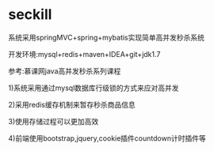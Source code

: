 # seckill
系统采用springMVC+spring+mybatis实现简单高并发秒杀系统

开发环境:mysql+redis+maven+IDEA+git+jdk1.7

参考:慕课网java高并发秒杀系列课程

1)系统采用通过mysql数据库行级锁的方式来应对高并发

2)采用redis缓存机制来暂存秒杀商品信息

3)使用存储过程可以更加高效

4)前端使用bootstrap,jquery,cookie插件countdown计时插件等
